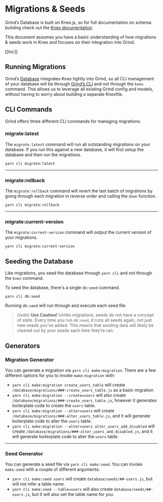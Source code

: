 # Migrations & Seeds

Grind’s Database is built on Knex.js, so for full documentation on schema building check out the [Knex documentation](http://knexjs.org/#Schema).

This document assumes you have a basic understanding of how migrations & seeds work in Knex and focuses on their integration into Grind.

[[toc]]

## Running Migrations

Grind’s [Database](doc:database) integrates Knex tightly into Grind, so all CLI management of your database will be through [Grind’s CLI](doc:cli) and not through the `knex` command. This allows us to leverage all existing Grind config and models, without having to worry about building a separate Knexfile.

## CLI Commands

Grind offers three different CLI commands for managing migrations:

### migrate:latest

The `migrate:latest` command will run all outstanding migrations on your database. If you run this against a new database, it will first setup the database and then run the migrations.

```shell
yarn cli migrate:latest
```

---

### migrate:rollback

The `migrate:rollback` command will revert the last batch of migrations by going through each migration in reverse order and calling the `down` function.

```shell
yarn cli migrate:rollback
```

---

### migrate:current-version

The `migrate:current-version` command will output the current version of your migrations.

```shell
yarn cli migrate:current-version
```

## Seeding the Database

Like migrations, you seed the database through `yarn cli` and not through the `knex` command.

To seed the database, there's a single `db:seed` command.

```shell
yarn cli db:seed
```

Running `db:seed` will run through and execute each seed file.

> {note} **Use Caution!** Unlike migrations, seeds do not have a concept of state. Every time you run `db:seed`, it runs all seeds again, not just new seeds you’ve added. This means that existing data will likely be cleared out by your seeds each time they’re ran.

## Generators

### Migration Generator

You can generate a migration via `yarn cli make:migration`. There are a few different options for you to invoke `make:migration` with:

- `yarn cli make:migration create_users_table` will create `/database/migrations/###-create_users_table.js` as a basic migration
- `yarn cli make:migration --create=users` will also create `/database/migrations/###-create_users_table.js`, however it generates boilerplate code to create the `users` table.
- `yarn cli make:migration --alter=users` will create `/database/migrations/###-alter_users_table.js`, and it will generate boilerplate code to alter the `users` table.
- `yarn cli make:migration --alter=users alter_users_add_disabled` will create `/database/migrations/###-alter_users_add_disabled.js`, and it will generate boilerplate code to alter the `users` table.

---

### Seed Generator

You can generate a seed file via `yarn cli make:seed`. You can invoke `make:seed` with a couple of different arguments:

- `yarn cli make:seed users` will create `database/seeds/##-users.js`, but will not infer a table name.
- `yarn cli make:seed --table=users` will also create `database/seeds/##-users.js`, but it will also set the table name for you.

